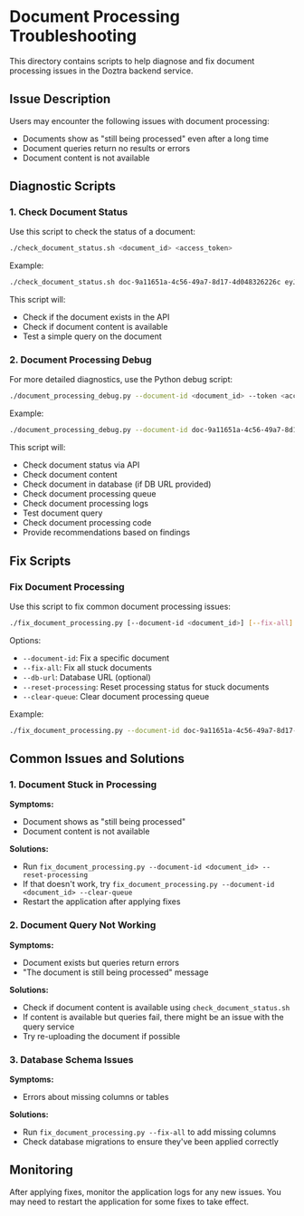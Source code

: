 # Document Processing Troubleshooting

This directory contains scripts to help diagnose and fix document processing issues in the Doztra backend service.

## Issue Description

Users may encounter the following issues with document processing:
- Documents show as "still being processed" even after a long time
- Document queries return no results or errors
- Document content is not available

## Diagnostic Scripts

### 1. Check Document Status

Use this script to check the status of a document:

```bash
./check_document_status.sh <document_id> <access_token>
```

Example:
```bash
./check_document_status.sh doc-9a11651a-4c56-49a7-8d17-4d048326226c eyJhbGciOiJIUzI1NiIsInR5cCI6IkpXVCJ9...
```

This script will:
- Check if the document exists in the API
- Check if document content is available
- Test a simple query on the document

### 2. Document Processing Debug

For more detailed diagnostics, use the Python debug script:

```bash
./document_processing_debug.py --document-id <document_id> --token <access_token> [--api-url <api_url>] [--db-url <db_url>]
```

Example:
```bash
./document_processing_debug.py --document-id doc-9a11651a-4c56-49a7-8d17-4d048326226c --token eyJhbGciOiJIUzI1NiIsInR5cCI6IkpXVCJ9... --api-url https://doztra-research.onrender.com --db-url postgresql://doztra:CVKjhOhJVhz6cZrkmOEEYmrimqAGrJc9@dpg-d3jn88hr0fns738d19cg-a.frankfurt-postgres.render.com/doztra_db_xbng
```

This script will:
- Check document status via API
- Check document content
- Check document in database (if DB URL provided)
- Check document processing queue
- Check document processing logs
- Test document query
- Check document processing code
- Provide recommendations based on findings

## Fix Scripts

### Fix Document Processing

Use this script to fix common document processing issues:

```bash
./fix_document_processing.py [--document-id <document_id>] [--fix-all] [--db-url <db_url>] [--reset-processing] [--clear-queue]
```

Options:
- `--document-id`: Fix a specific document
- `--fix-all`: Fix all stuck documents
- `--db-url`: Database URL (optional)
- `--reset-processing`: Reset processing status for stuck documents
- `--clear-queue`: Clear document processing queue

Example:
```bash
./fix_document_processing.py --document-id doc-9a11651a-4c56-49a7-8d17-4d048326226c --db-url postgresql://doztra:CVKjhOhJVhz6cZrkmOEEYmrimqAGrJc9@dpg-d3jn88hr0fns738d19cg-a.frankfurt-postgres.render.com/doztra_db_xbng
```

## Common Issues and Solutions

### 1. Document Stuck in Processing

**Symptoms:**
- Document shows as "still being processed"
- Document content is not available

**Solutions:**
- Run `fix_document_processing.py --document-id <document_id> --reset-processing`
- If that doesn't work, try `fix_document_processing.py --document-id <document_id> --clear-queue`
- Restart the application after applying fixes

### 2. Document Query Not Working

**Symptoms:**
- Document exists but queries return errors
- "The document is still being processed" message

**Solutions:**
- Check if document content is available using `check_document_status.sh`
- If content is available but queries fail, there might be an issue with the query service
- Try re-uploading the document if possible

### 3. Database Schema Issues

**Symptoms:**
- Errors about missing columns or tables

**Solutions:**
- Run `fix_document_processing.py --fix-all` to add missing columns
- Check database migrations to ensure they've been applied correctly

## Monitoring

After applying fixes, monitor the application logs for any new issues. You may need to restart the application for some fixes to take effect.

